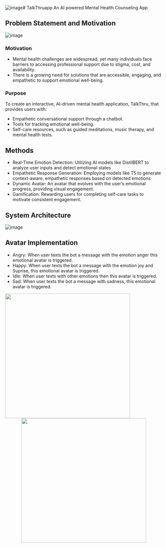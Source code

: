 ![image](https://github.com/user-attachments/assets/7c9bf00d-f54d-46ca-b06b-d30bf4b381be)# TalkThruapp
An AI powered Mental Health Counseling App

## Problem Statement and Motivation
![image](https://github.com/user-attachments/assets/6657d415-e4c1-49fa-89a9-4733a806864d)

### Motivation
- Mental health challenges are widespread, yet many individuals face barriers to accessing professional support due to stigma, cost, and availability. 
- There is a growing need for solutions that are accessible, engaging, and empathetic to support emotional well-being.

### Purpose
To create an interactive, AI-driven mental health application, TalkThru, that provides users with:
- Empathetic conversational support through a chatbot.
- Tools for tracking emotional well-being.
- Self-care resources, such as guided meditations, music therapy, and mental health tests.

## Methods
- Real-Time Emotion Detection: Utilizing AI models like DistilBERT to analyze user inputs and detect emotional states
- Empathetic Response Generation: Employing models like T5 to generate context-aware, empathetic responses based on detected emotions
- Dynamic Avatar: An avatar that evolves with the user’s emotional progress, providing visual engagement.
- Gamification: Rewarding users for completing self-care tasks to motivate consistent engagement.

## System Architecture

![image](https://github.com/user-attachments/assets/5957e9ed-30f2-4dc2-b53c-647f9d8ad3c7)

## Avatar Implementation
- Angry: When user texts the bot a message with the emotion anger this emotional avatar is triggered.
- Happy: When user texts the bot a message with the emotion joy and Suprise, this emotional avatar is triggered. 
- Idle: When user texts with other emotions then this avatar is triggered.
- Sad: When user texts the bot a message with sadness, this emotional avatar is triggered.

<p align = "left"><img align = "left" src = "[image](https://github.com/user-attachments/assets/55fcd427-7dd0-466e-af7d-4489c3145d19)" width = 400 height = 400/></p>
<p align = "center"><img align = "center" src = "![image](https://github.com/user-attachments/assets/62d04612-990e-4aa9-b860-2950c4438523)
" width = 400 height = 400/></p>





